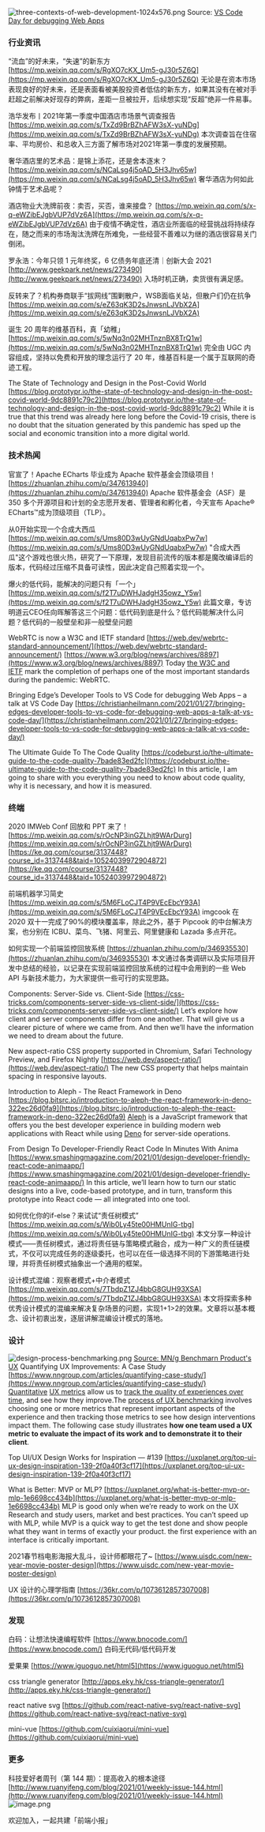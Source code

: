 ![three-contexts-of-web-development-1024x576.png](https://cdn.nlark.com/yuque/0/2021/png/85771/1612106131180-b384df82-56c1-4085-9398-4a1fda45a3f6.png#align=left&display=inline&height=288&margin=%5Bobject%20Object%5D&name=three-contexts-of-web-development-1024x576.png&originHeight=576&originWidth=1024&size=88084&status=done&style=none&width=512)
Source: [VS Code Day for debugging Web Apps](https://christianheilmann.com/2021/01/27/bringing-edges-developer-tools-to-vs-code-for-debugging-web-apps-a-talk-at-vs-code-day/)
### 行业资讯
“流血”的好未来，“失速”的新东方
[https://mp.weixin.qq.com/s/RgXO7cKX_Um5-gJ30r5Z6Q](https://mp.weixin.qq.com/s/RgXO7cKX_Um5-gJ30r5Z6Q)
无论是在资本市场表现良好的好未来，还是表面看被美股投资者低估的新东方，如果其没有在被对手赶超之前解决好现存的弊病，差距一旦被拉开，后续想实现“反超”绝非一件易事。

浩华发布丨2021年第一季度中国酒店市场景气调查报告
[https://mp.weixin.qq.com/s/TxZd9BrBZhAFW3sX-yuNDg](https://mp.weixin.qq.com/s/TxZd9BrBZhAFW3sX-yuNDg)
本次调查旨在住宿率、平均房价、和总收入三方面了解市场对2021年第一季度的发展预期。

奢华酒店里的艺术品：是锦上添花，还是舍本逐末？
[https://mp.weixin.qq.com/s/NCaLsg4j5oAD_5H3Jhv65w](https://mp.weixin.qq.com/s/NCaLsg4j5oAD_5H3Jhv65w)
奢华酒店为何如此钟情于艺术品呢？

酒店物业大洗牌前夜：卖否，买否，谁来接盘？
[https://mp.weixin.qq.com/s/x-q-eWZibEJgbVUP7dVz6A](https://mp.weixin.qq.com/s/x-q-eWZibEJgbVUP7dVz6A)
由于疫情不确定性，酒店业所面临的经营挑战将持续存在，随之而来的市场淘汰洗牌在所难免，一些经营不善难以为继的酒店很容易关门倒闭。

罗永浩：今年只领 1 元年终奖，6 亿债务年底还清｜创新大会 2021
[http://www.geekpark.net/news/273490](http://www.geekpark.net/news/273490)
入场时机正确，卖货很有满足感。

反转来了？机构券商联手“拔网线”围剿散户，WSB面临关站，但散户们仍在抗争
[https://mp.weixin.qq.com/s/eZ63qK3D2sJnwsnLJVbX2A](https://mp.weixin.qq.com/s/eZ63qK3D2sJnwsnLJVbX2A)

诞生 20 周年的维基百科，真「幼稚」
[https://mp.weixin.qq.com/s/5wNq3n02MHTnznBX8TrQ1w](https://mp.weixin.qq.com/s/5wNq3n02MHTnznBX8TrQ1w)
完全由 UGC 内容组成，坚持以免费和开放的理念运行了 20 年，维基百科是一个属于互联网的奇迹工程。

The State of Technology and Design in the Post-Covid World
[https://blog.prototypr.io/the-state-of-technology-and-design-in-the-post-covid-world-9dc8891c79c2](https://blog.prototypr.io/the-state-of-technology-and-design-in-the-post-covid-world-9dc8891c79c2)
While it is true that this trend was already here long before the Covid-19 crisis, there is no doubt that the situation generated by this pandemic has sped up the social and economic transition into a more digital world.

### 技术热闻
官宣了！Apache ECharts 毕业成为 Apache 软件基金会顶级项目！
[https://zhuanlan.zhihu.com/p/347613940](https://zhuanlan.zhihu.com/p/347613940)
Apache 软件基金会（ASF）是 350 多个开源项目和计划的全志愿开发者、管理者和孵化者，今天宣布 Apache® ECharts™成为顶级项目（TLP）。

从0开始实现一个合成大西瓜
[https://mp.weixin.qq.com/s/Ums80D3wUyGNdUqabxPw7w](https://mp.weixin.qq.com/s/Ums80D3wUyGNdUqabxPw7w)
"合成大西瓜"这个游戏也很火热，研究了一下原理，发现目前流传的版本都是魔改编译后的版本，代码经过压缩不具备可读性，因此决定自己照着实现一个。

爆火的低代码，能解决的问题只有「一个」
[https://mp.weixin.qq.com/s/f2T7uDWHJadgH35owz_Y5w](https://mp.weixin.qq.com/s/f2T7uDWHJadgH35owz_Y5w)
此篇文章，专访明道云CEO任向晖解答这三个问题：低代码到底是什么？低代码能解决什么问题？低代码的一般壁垒和非一般壁垒问题

WebRTC is now a W3C and IETF standard
[https://web.dev/webrtc-standard-announcement/](https://web.dev/webrtc-standard-announcement/)
[https://www.w3.org/blog/news/archives/8897](https://www.w3.org/blog/news/archives/8897)
Today [the W3C and IETF](https://www.w3.org/2021/01/pressrelease-webrtc-rec.html.en) mark the completion of perhaps one of the most important standards during the pandemic: WebRTC.

Bringing Edge’s Developer Tools to VS Code for debugging Web Apps – a talk at VS Code Day
[https://christianheilmann.com/2021/01/27/bringing-edges-developer-tools-to-vs-code-for-debugging-web-apps-a-talk-at-vs-code-day/](https://christianheilmann.com/2021/01/27/bringing-edges-developer-tools-to-vs-code-for-debugging-web-apps-a-talk-at-vs-code-day/)

The Ultimate Guide To The Code Quality
[https://codeburst.io/the-ultimate-guide-to-the-code-quality-7bade83ed2fc](https://codeburst.io/the-ultimate-guide-to-the-code-quality-7bade83ed2fc)
In this article, I am going to share with you everything you need to know about code quality, why it is necessary, and how it is measured.

### 终端
2020 IMWeb Conf 回放和 PPT 来了！
[https://mp.weixin.qq.com/s/rOcNP3inGZLhjt9WArDurg](https://mp.weixin.qq.com/s/rOcNP3inGZLhjt9WArDurg)
[https://ke.qq.com/course/3137448?course_id=3137448&taid=10524039972904872](https://ke.qq.com/course/3137448?course_id=3137448&taid=10524039972904872)

前端机器学习简史
[https://mp.weixin.qq.com/s/5M6FLoCJT4P9VEcEbcY93A](https://mp.weixin.qq.com/s/5M6FLoCJT4P9VEcEbcY93A)
imgcook 在 2020 双十一完成了90%的模块覆盖率，除此之外，基于 Pipcook 的中台解决方案，也分别在 ICBU、菜鸟、飞猪、阿里云、阿里健康和 Lazada 多点开花。

如何实现一个前端监控回放系统
[https://zhuanlan.zhihu.com/p/346935530](https://zhuanlan.zhihu.com/p/346935530)
本文通过各类调研以及实际项目开发中总结的经验，以记录在实现前端监控回放系统的过程中会用到的一些 Web API 与新技术能力，为大家提供一些可行的实现思路。

Components: Server-Side vs. Client-Side
[https://css-tricks.com/components-server-side-vs-client-side/](https://css-tricks.com/components-server-side-vs-client-side/)
Let’s explore how client and server components differ from one another. That will give us a clearer picture of where we came from. And then we’ll have the information we need to dream about the future.

New aspect-ratio CSS property supported in Chromium, Safari Technology Preview, and Firefox Nightly
[https://web.dev/aspect-ratio/](https://web.dev/aspect-ratio/)
The new CSS property that helps maintain spacing in responsive layouts.

Introduction to Aleph - The React Framework in Deno
[https://blog.bitsrc.io/introduction-to-aleph-the-react-framework-in-deno-322ec26d0fa9](https://blog.bitsrc.io/introduction-to-aleph-the-react-framework-in-deno-322ec26d0fa9)
[Aleph](https://alephjs.org/) is a JavaScript framework that offers you the best developer experience in building modern web applications with React while using [Deno](https://blog.bitsrc.io/what-is-deno-and-will-it-replace-nodejs-a13aa1734a74) for server-side operations.

From Design To Developer-Friendly React Code In Minutes With Anima
[https://www.smashingmagazine.com/2021/01/design-developer-friendly-react-code-animaapp/](https://www.smashingmagazine.com/2021/01/design-developer-friendly-react-code-animaapp/)
In this article, we’ll learn how to turn our static designs into a live, code-based prototype, and in turn, transform this prototype into React code — all integrated into one tool.

如何优化你的if-else？来试试“责任树模式”
[https://mp.weixin.qq.com/s/Wib0Ly45te00HMUnIG-tbg](https://mp.weixin.qq.com/s/Wib0Ly45te00HMUnIG-tbg)
本文分享一种设计模式——责任树模式，通过将责任链与策略模式融合，成为一种广义的责任链模式，不仅可以完成任务的逐级委托，也可以在任一级选择不同的下游策略进行处理，并将责任树模式抽象出一个通用的框架。

设计模式混编：观察者模式+中介者模式
[https://mp.weixin.qq.com/s/7TbdpZ1ZJ4bbG8GUH93XSA](https://mp.weixin.qq.com/s/7TbdpZ1ZJ4bbG8GUH93XSA)
本文将探索多种优秀设计模式的混编来解决复杂场景的问题，实现1+1>2的效果。文章将以基本概念、设计初衷出发，逐层讲解混编设计模式的落地。

### 设计
![design-process-benchmarking.png](https://cdn.nlark.com/yuque/0/2021/png/85771/1612134190854-b7dc0508-ff99-410a-a314-473ae5e53aaf.png#align=left&display=inline&height=215&margin=%5Bobject%20Object%5D&name=design-process-benchmarking.png&originHeight=1234&originWidth=2074&size=114556&status=done&style=none&width=361)
[Source: MN/g Benchmarn Product's UX](https://www.nngroup.com/articles/product-ux-benchmarks/)
Quantifying UX Improvements: A Case Study
[https://www.nngroup.com/articles/quantifying-case-study/](https://www.nngroup.com/articles/quantifying-case-study/)
[Quantitative](https://www.nngroup.com/articles/quantitative-user-research-methods/) [UX metrics](https://www.nngroup.com/reports/ux-metrics-roi/) allow us to [track the quality of experiences over time](https://www.nngroup.com/articles/benchmarking-ux/), and see how they improve.The [process of UX benchmarking](https://www.nngroup.com/articles/product-ux-benchmarks/) involves choosing one or more metrics that represent important aspects of the experience and then tracking those metrics to see how design interventions impact them.
The following case study illustrates **how one team used a UX metric to evaluate the impact of its work and to demonstrate it to their client**.

Top UI/UX Design Works for Inspiration — #139
[https://uxplanet.org/top-ui-ux-design-inspiration-139-2f0a40f3cf17](https://uxplanet.org/top-ui-ux-design-inspiration-139-2f0a40f3cf17)

What is Better: MVP or MLP?
[https://uxplanet.org/what-is-better-mvp-or-mlp-1e6698cc434b](https://uxplanet.org/what-is-better-mvp-or-mlp-1e6698cc434b)
MLP is good only when we’re ready to work on the UX Research and study users, market and best practices. You can’t speed up with MLP, while MVP is a quick way to get the test done and show people what they want in terms of exactly your product. the first experience with an interface is critically important.

2021春节档电影海报大乱斗，设计师都眼花了~
[https://www.uisdc.com/new-year-movie-poster-design](https://www.uisdc.com/new-year-movie-poster-design)

UX 设计的心理学指南
[https://36kr.com/p/1073612857307008](https://36kr.com/p/1073612857307008)

### 发现
白码：让想法快速编程软件
[https://www.bnocode.com/](https://www.bnocode.com/)
白码无代码/低代码开发

爱果果
[https://www.iguoguo.net/html5](https://www.iguoguo.net/html5)

css triangle generator
[http://apps.eky.hk/css-triangle-generator/](http://apps.eky.hk/css-triangle-generator/)

react native svg
[https://github.com/react-native-svg/react-native-svg](https://github.com/react-native-svg/react-native-svg)

mini-vue
[https://github.com/cuixiaorui/mini-vue](https://github.com/cuixiaorui/mini-vue)

### 更多

科技爱好者周刊（第 144 期）：提高收入的根本途径
[http://www.ruanyifeng.com/blog/2021/01/weekly-issue-144.html](http://www.ruanyifeng.com/blog/2021/01/weekly-issue-144.html)
![image.png](https://cdn.nlark.com/yuque/0/2020/png/85771/1605930034828-7fc81343-651f-4a15-8465-eebe5a23cf61.png#align=left&display=inline&height=31&margin=%5Bobject%20Object%5D&name=image.png&originHeight=90&originWidth=2186&size=14325&status=done&style=none&width=746)



欢迎加入，一起共建「前端小报」
